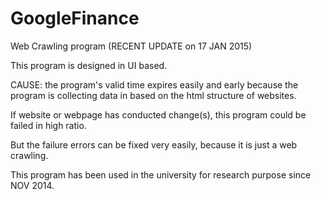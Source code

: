 # GoogleFinance
Web Crawling program (RECENT UPDATE on 17 JAN 2015)


This program is designed in UI based.


CAUSE: the program's valid time expires easily and early because the program is collecting data in based on the html structure of websites.

If website or webpage has conducted change(s), this program could be failed in high ratio. 

But the failure errors can be fixed very easily, because it is just a web crawling.









This program has been used in the university for research purpose since NOV 2014. 
